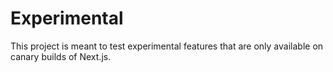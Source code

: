 # Experimental

This project is meant to test experimental features that are only available on canary builds of Next.js.